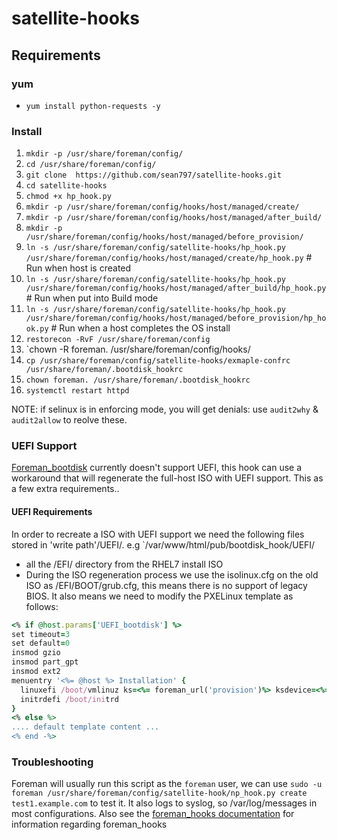 # satellite-hooks

## Requirements

### yum 

- `yum install python-requests -y`


### Install

1. `mkdir -p /usr/share/foreman/config/`
1. `cd /usr/share/foreman/config/`
1. `git clone  https://github.com/sean797/satellite-hooks.git`
1. `cd satellite-hooks` 
1. `chmod +x hp_hook.py`
1. `mkdir -p /usr/share/foreman/config/hooks/host/managed/create/`
1. `mkdir -p /usr/share/foreman/config/hooks/host/managed/after_build/`
1. `mkdir -p /usr/share/foreman/config/hooks/host/managed/before_provision/`
1. `ln -s /usr/share/foreman/config/satellite-hooks/hp_hook.py /usr/share/foreman/config/hooks/host/managed/create/hp_hook.py` # Run when host is created
1. `ln -s /usr/share/foreman/config/satellite-hooks/hp_hook.py /usr/share/foreman/config/hooks/host/managed/after_build/hp_hook.py` # Run when put into Build mode
1. `ln -s /usr/share/foreman/config/satellite-hooks/hp_hook.py /usr/share/foreman/config/hooks/host/managed/before_provision/hp_hook.py` # Run when a host completes the OS install
1. `restorecon -RvF /usr/share/foreman/config`
1. `chown -R foreman. /usr/share/foreman/config/hooks/
1. `cp /usr/share/foreman/config/satellite-hooks/exmaple-confrc /usr/share/foreman/.bootdisk_hookrc`
1. `chown foreman. /usr/share/foreman/.bootdisk_hookrc`
1. `systemctl restart httpd`


NOTE: if selinux is in enforcing mode, you will get denials: use `audit2why` & `audit2allow` to reolve these. 

### UEFI Support

[Foreman_bootdisk](https://github.com/theforeman/foreman_bootdisk) currently doesn't support UEFI, this hook can use a workaround that will regenerate the full-host ISO with UEFI support. This as a few extra requirements..

#### UEFI Requirements

In order to recreate a ISO with UEFI support we need the following files stored in 'write path'/UEFI/. e.g `/var/www/html/pub/bootdisk_hook/UEFI/
- all the /EFI/ directory from the RHEL7 install ISO
- During the ISO regeneration process we use the isolinux.cfg on the old ISO as /EFI/BOOT/grub.cfg, this means there is no support of legacy BIOS. It also means we need to modify the PXELinux template as follows:
```ruby
<% if @host.params['UEFI_bootdisk'] %>
set timeout=3
set default=0
insmod gzio
insmod part_gpt
insmod ext2
menuentry '<%= @host %> Installation' {
  linuxefi /boot/vmlinuz ks=<%= foreman_url('provision')%> ksdevice=<%= @host.mac %> network kssendmac <%= dhcp ? '' : "ip=#{@host.ip} netmask=#{subnet.mask} gateway=#{subnet.gateway} dns=#{subnet.dns_primary}" %>
  initrdefi /boot/initrd
}
<% else %>
.... default template content ...
<% end -%>

```

### Troubleshooting
Foreman will usually run this script as the `foreman` user, we can use `sudo -u foreman /usr/share/foreman/config/satellite-hook/np_hook.py create test1.example.com` to test it. It also logs to syslog, so /var/log/messages in most configurations. Also see the [foreman_hooks documentation](https://github.com/theforeman/foreman_hooks) for information regarding foreman_hooks

